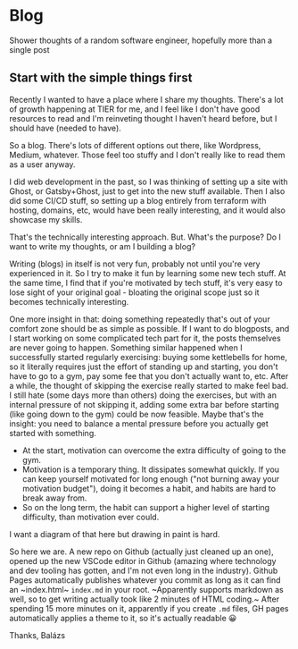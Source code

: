
# Blog

Shower thoughts of a random software engineer, hopefully more than a single post

## Start with the simple things first

Recently I wanted to have a place where I share my thoughts. There's a lot of growth happening at TIER for me, and I feel like I don't have good resources to read and I'm reinveting thought I haven't heard before, but I should have (needed to have).

So a blog. There's lots of different options out there, like Wordpress, Medium, whatever. Those feel too stuffy and I don't really like to read them as a user anyway. 

I did web development in the past, so I was thinking of setting up a site with Ghost, or Gatsby+Ghost, just to get into the new stuff available. Then I also did some CI/CD stuff, so setting up a blog entirely from terraform with hosting, domains, etc, would have been really interesting, and it would also showcase my skills.

That's the technically interesting approach. But. What's the purpose? Do I want to write my thoughts, or am I building a blog?

Writing (blogs) in itself is not very fun, probably not until you're very experienced in it. So I try to make it fun by learning some new tech stuff.
At the same time, I find that if you're motivated by tech stuff, it's very easy to lose sight of your original goal - bloating the original scope just so it becomes technically interesting.

One more insight in that: doing something repeatedly that's out of your comfort zone should be as simple as possible. If I want to do blogposts, and I start working on some complicated tech part for it, the posts themselves are never going to happen. Something similar happened when I successfully started regularly exercising: buying some kettlebells for home, so it literally requires just the effort of standing up and starting, you don't have to go to a gym, pay some fee that you don't actually want to, etc. 
After a while, the thought of skipping the exercise really started to make feel bad. I still hate (some days more than others) doing the exercises, but with an internal pressure of not skipping it, adding some extra bar before starting (like going down to the gym) could be now feasible.
Maybe that's the insight: you need to balance a mental pressure before you actually get started with something.
- At the start, motivation can overcome the extra difficulty of going to the gym.
- Motivation is a temporary thing. It dissipates somewhat quickly. If you can keep yourself motivated for long enough ("not burning away your motivation budget"), doing it becomes a habit, and habits are hard to break away from.
- So on the long term, the habit can support a higher level of starting difficulty, than motivation ever could.

I want a diagram of that here but drawing in paint is hard.

So here we are.
A new repo on Github (actually just cleaned up an one), opened up the new VSCode editor in Github (amazing where technology and dev tooling has gotten, and I'm not even long in the industry).
Github Pages automatically publishes whatever you commit as long as it can find an ~index.html~ `index.md` in your root.
~Apparently supports markdown as well, so to get writing actually took like 2 minutes of HTML coding.~
After spending 15 more minutes on it, apparently if you create `.md` files, GH pages automatically applies a theme to it, so it's actually readable 😀

Thanks,
Balázs
